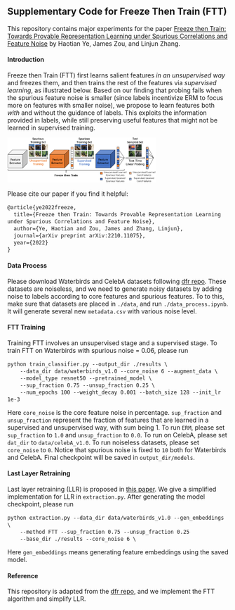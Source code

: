 ## Supplementary Code for Freeze Then Train (FTT)

This repository contains major experiments for the paper [Freeze then Train: Towards Provable Representation Learning under Spurious Correlations and Feature Noise](https://arxiv.org/abs/2210.11075) by Haotian Ye, James Zou, and Linjun Zhang.

#### Introduction

Freeze then Train (FTT) first learns salient features *in an unsupervised way* and freezes them, and then trains the rest of the features via *supervised learning*, as illustrated below. Based on our finding that probing fails when the spurious feature noise is smaller (since labels incentivize ERM to focus more on features with smaller noise), we propose to learn features both *with* and without the guidance of labels. This exploits the information provided in labels, while still preserving useful features that might not be learned in supervised training.

<img src="FTT-illustration-legend.png" alt="FTT-illustration-legend" style="zoom:33%;" />

Please cite our paper if you find it helpful:

```
@article{ye2022freeze,
  title={Freeze then Train: Towards Provable Representation Learning under Spurious Correlations and Feature Noise},
  author={Ye, Haotian and Zou, James and Zhang, Linjun},
  journal={arXiv preprint arXiv:2210.11075},
  year={2022}
}
```



#### Data Process

Please download Waterbirds and CelebA datasets following [dfr repo](https://github.com/PolinaKirichenko/deep_feature_reweighting). These datasets are noiseless, and we need to generate noisy datasets by adding noise to labels according to core features and spurious features. To to this, make sure that datasets are placed in `./data`, and run `./data_process.ipynb`. It will generate several new `metadata.csv` with various noise level.



#### FTT Training

Training FTT involves an unsupervised stage and a supervised stage. To train FTT on Waterbirds with spurious noise = 0.06, please run 
```shell
python train_classifier.py --output_dir ./results \
    --data_dir data/waterbirds_v1.0 --core_noise 6 --augment_data \
    --model_type resnet50 --pretrained_model \
    --sup_fraction 0.75 --unsup_fraction 0.25 \
    --num_epochs 100 --weight_decay 0.001 --batch_size 128 --init_lr 1e-3 
```
Here `core_noise` is the core feature noise in percentage. `sup_fraction` and `unsup_fraction` represent the fraction of features that are learned in a supervised and unsupervised way, with sum being 1. 
To run `ERM`, please set `sup_fraction` to `1.0` and `unsup_fraction` to `0.0`. To run on CelebA, please set `dat_dir` to `data/celebA_v1.0`. To run noiseless datasets, please set `core_noise` to `0`. Notice that spurious noise is fixed to `10` both for Waterbirds and CelebA. Final checkpoint will be saved in `output_dir/models`.

#### Last Layer Retraining
Last layer retraining (LLR) is proposed in [this paper](https://arxiv.org/abs/2204.02937). We give a simplified implementation for LLR in `extraction.py`. After generating the model checkpoint, please run 
```shell
python extraction.py --data_dir data/waterbirds_v1.0 --gen_embeddings \
    --method FTT --sup_fraction 0.75 --unsup_fraction 0.25
    --base_dir ./results --core_noise 6 \
```
Here `gen_embeddings` means generating feature embeddings using the saved model.



#### Reference

This repository is adapted from the [dfr repo](https://github.com/PolinaKirichenko/deep_feature_reweighting), and we implement the FTT algorithm and simplify LLR.

